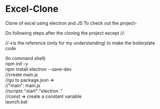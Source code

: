 # Excel-Clone
Clone of excel using electron and JS
To check out the project-  

Do following steps after the cloning the project except //:  

//->is the reference (only for my understanding) to make the boilerplate code  

(In command shell)  
npm init -y  
npm install electron --save-dev  
//create main.js  
//go to package.json =>  
//"main": main.js  
//scripts "start":"electron ."  
//const => create a constant variable  
launch.bat  
